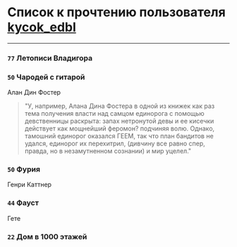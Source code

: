 # Список к прочтению пользователя [kycok_edbl](http://vk.com/id26415789)
---

### `77` Летописи Владигора

### `50` Чародей с гитарой
Алан Дин Фостер
> "У, например, Алана Дина Фостера в одной из книжек как раз тема получения власти над самцом единорога с помощью девственницы раскрыта: запах нетронутой девы и ее кисечки действует как мощнейший феромон? подчиняя волю. Однако, тамошний единорог оказался ГЕЕМ, так что план бандитов не удался, единорог их перехитрил, (дивчину все равно спер, правда, но в незамутненном сознании) и мир уцелел."

### `50` Фурия
Генри Каттнер

### `44` Фауст
Гете

### `22` Дом в 1000 этажей

